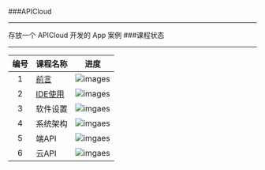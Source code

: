 ###APICloud
***
存放一个  APICloud 开发的  App 案例
###课程状态
***
|编号    |课程名称   | 进度   |
|:---:|-----|:---:|
|1|[前言](https://github.com/guhongyan/APICloud/tree/master/%E5%89%8D%E8%A8%80)|![images](https://raw.githubusercontent.com/wangding/courses/master/images/present100.png)|
|2|[IDE使用](https://github.com/guhongyan/APICloud/tree/master/IDE%E4%BD%BF%E7%94%A8)|![images](https://raw.githubusercontent.com/wangding/courses/master/images/present37.5.png)|
|3|软件设置|![imgaes](https://raw.githubusercontent.com/wangding/courses/master/images/present25.png)|
|4|系统架构|![imgaes](https://raw.githubusercontent.com/wangding/courses/master/images/present0.png)|
|5|端API|![imgaes](https://raw.githubusercontent.com/wangding/courses/master/images/present0.png)|
|6|云API|![imgaes](https://raw.githubusercontent.com/wangding/courses/master/images/present0.png)|